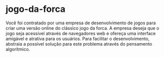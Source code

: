 # jogo-da-forca
Você foi contratado por uma empresa de desenvolvimento de jogos para criar uma versão online do
clássico jogo da forca. A empresa deseja que o jogo seja acessível através de navegadores web e
ofereça uma interface amigável e atrativa para os usuários. Para facilitar o desenvolvimento,
abstraia a possível solução para este problema através do pensamento algorítmico.
